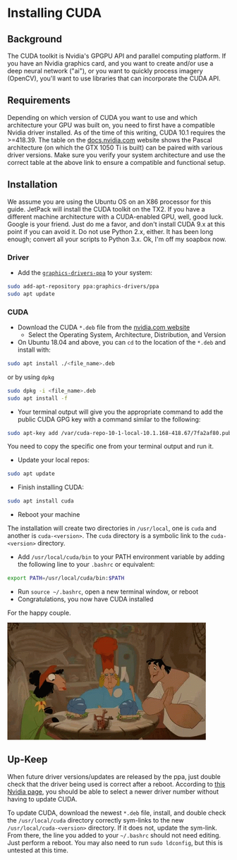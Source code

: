 Installing CUDA
===============

## Background ##

The CUDA toolkit is Nvidia's GPGPU API and parallel computing platform. If you have an Nvidia graphics card, and you want to create and/or use a deep neural network ("ai"), or you want to quickly process imagery (OpenCV), you'll want to use libraries that can incorporate the CUDA API.

## Requirements ##

Depending on which version of CUDA you want to use and which architecture your GPU was built on, you need to first have a compatible Nvidia driver installed. As of the time of this writing, CUDA 10.1 requires the >=418.39. The table on the [docs.nvidia.com](https://docs.nvidia.com/deploy/cuda-compatibility/) website shows the Pascal architecture (on which the GTX 1050 Ti is built) can be paired with various driver versions. Make sure you verify your system architecture and use the correct table at the above link to ensure a compatible and functional setup.

## Installation ##

We assume you are using the Ubuntu OS on an X86 processor for this guide. JetPack will install the CUDA toolkit on the TX2. If you have a different machine architecture with a CUDA-enabled GPU, well, good luck. Google is your friend. Just do me a favor, and don't install CUDA 9.x at this point if you can avoid it. Do not use Python 2.x, either. It has been long enough; convert all your scripts to Python 3.x. Ok, I'm off my soapbox now.

### Driver ###

- Add the [`graphics-drivers-ppa`](https://launchpad.net/~graphics-drivers/+archive/ubuntu/ppa) to your system:
```bash
sudo add-apt-repository ppa:graphics-drivers/ppa
sudo apt update
```

### CUDA ###

- Download the CUDA `*.deb` file from the [nvidia.com website](https://developer.nvidia.com/cuda-downloads)
    - Select the Operating System, Architecture, Distribution, and Version
- On Ubuntu 18.04 and above, you can `cd` to the location of the `*.deb` and install with:
```bash
sudo apt install ./<file_name>.deb
```
or by using `dpkg`
```bash
sudo dpkg -i <file_name>.deb
sudo apt install -f
```
- Your terminal output will give you the appropriate command to add the public CUDA GPG key with a command similar to the following:
```bash
sudo apt-key add /var/cuda-repo-10-1-local-10.1.168-418.67/7fa2af80.pub
```
You need to copy the specific one from your terminal output and run it.

- Update your local repos: 
```bash
sudo apt update
```
- Finish installing CUDA: 
```bash
sudo apt install cuda
```
- Reboot your machine

The installation will create two directories in `/usr/local`, one is `cuda` and another is `cuda-<version>`. The `cuda` directory is a symbolic link to the `cuda-<version>` directory.

- Add `/usr/local/cuda/bin` to your PATH environment variable by adding the following line to your `.bashrc` or equivalent:
```bash
export PATH=/usr/local/cuda/bin:$PATH
```
- Run `source ~/.bashrc`, open a new terminal window, or reboot
- Congratulations, you now have CUDA installed

For the happy couple.

![for the happy couple](assets/mazal_tov.gif)

## Up-Keep

When future driver versions/updates are released by the ppa, just double check that the driver being used is correct after a reboot. According to [this Nvidia page](https://docs.nvidia.com/deploy/cuda-compatibility/index.html), you should be able to select a newer driver number without having to update CUDA.

To update CUDA, download the newest `*.deb` file, install, and double check the `/usr/local/cuda` directory correctly sym-links to the new `/usr/local/cuda-<version>` directory. If it does not, update the sym-link. From there, the line you added to your `~/.bashrc` should not need editing. Just perform a reboot. You may also need to run `sudo ldconfig`, but this is untested at this time.

#
